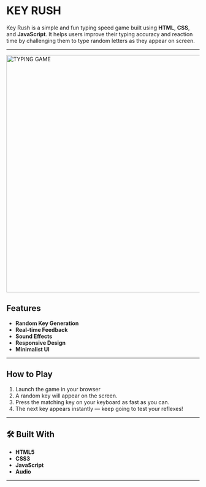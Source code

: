 # KEY RUSH


Key Rush is a simple and fun typing speed game built using **HTML**, **CSS**, and **JavaScript**. It helps users improve their typing accuracy and reaction time by challenging them to type random letters as they appear on screen.

---

<img width="1465" height="619" alt="TYPING GAME" src="https://github.com/user-attachments/assets/8ccba896-1cec-48a1-b192-5870993c36fb" />

##  Features

-  **Random Key Generation**
-  **Real-time Feedback**
-  **Sound Effects**
-  **Responsive Design**
-  **Minimalist UI**

---

##  How to Play

1. Launch the game in your browser
2. A random key will appear on the screen.
3. Press the matching key on your keyboard as fast as you can.
5. The next key appears instantly — keep going to test your reflexes!

---

## 🛠️ Built With

- **HTML5**
- **CSS3**
- **JavaScript** 
- **Audio**
---



